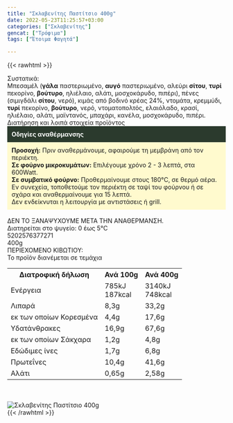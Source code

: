 ```yaml
---
title: "Σκλαβενίτης Παστίτσιο 400g"
date: 2022-05-23T11:25:57+03:00
categories: ["Σκλαβενίτης"]
gencat: ["Τρόφιμα"]
tags: ["Έτοιμα Φαγητά"]

---
```

{{< rawhtml >}}

<div class="sload584"><div class="product"><div id="sistatika">Συστατικά:</div><div class="alltext">Μπεσαμέλ (<b>γάλα</b> παστεριωμένο, <b>αυγό</b> παστεριωμένο, αλεύρι <b>σίτου</b>, <b>τυρί</b> πεκορίνο, <b>βούτυρο</b>, ηλιέλαιο, αλάτι, μοσχοκάρυδο, πιπέρι), πένες (σιμιγδάλι <b>σίτου</b>, νερό), κιμάς από βοδινό κρέας 24%, ντομάτα, κρεμμύδι, <b>τυρί</b> πεκορίνο, <b>βούτυρο</b>, νερό, ντοματοπολτός, ελαιόλαδο, κρασί, ηλιέλαιο, αλάτι, μαϊντανός, μπαχάρι, κανέλα, μοσχοκάρυδο, πιπέρι.</div><div id="loipa">Διατήρηση και λοιπά στοιχεία προϊόντος</div><div class="alltext"><div style="background:#2b3a2d;padding:10px;color:#fff"><b>Οδηγίες αναθέρμανσης</b></div><div style="background:#ffface;padding:10px;"><b>Προσοχή:</b> Πριν αναθερμάνουμε, αφαιρούμε τη μεμβράνη από τον περιέκτη.<br><b>Σε φούρνο μικροκυμάτων:</b> Επιλέγουμε χρόνο 2 - 3 λεπτά, στα 600Watt.<br><b>Σε συμβατικό φούρνο:</b> Προθερμαίνουμε στους 180°C, σε θερμό αέρα. Εν συνεχεία, τοποθετούμε τον περιέκτη σε ταψί του φούρνου ή σε σχάρα και αναθερμαίνουμε για 15 λεπτά.<br>Δεν ενδείκνυται η λειτουργία με αντιστάσεις ή grill.</div><br>ΔΕΝ ΤΟ ΞΑΝΑΨΥΧΟΥΜΕ ΜΕΤΑ ΤΗΝ ΑΝΑΘΕΡΜΑΝΣΗ.<br>Διατηρείται στο ψυγείο: 0 έως 5°C<br></div><div id="barcode"><div id="barimage1"></div><span id="bartext">5202576377271</span></div><div id="varos"><div id="varosimage1"></div><span id="varostext">400g</span></div><div id="kivotio">ΠΕΡΙΕΧΟΜΕΝΟ ΚΙΒΩΤΙΟΥ:<br>Το προϊόν διανέμεται σε τεμάχια</div><div class="tabout"><table id="diatable"><tbody><tr><th>Διατροφική δήλωση</th><th>Ανά 100g</th><th>Ανά 400g</th></tr><tr><td class="texr2">Ενέργεια</td><td class="texr">785kJ<br>187kcal</td><td class="texr">3140kJ<br>748kcal</td></tr><tr><td class="texr2">Λιπαρά</td><td class="texr">8,3g</td><td class="texr">33,2g</td></tr><tr><td class="gray">εκ των οποίων Κορεσµένα</td><td class="gray2">4,4g</td><td class="gray2">17,6g</td></tr><tr><td class="texr2">Yδατάνθρακες</td><td class="texr">16,9g</td><td class="texr">67,6g</td></tr><tr><td class="gray">εκ των οποίων Σάκχαρα</td><td class="gray2">1,2g</td><td class="gray2">4,8g</td></tr><tr><td class="texr2">Eδώδιμες ίνες</td><td class="texr">1,7g</td><td class="texr">6,8g</td></tr><tr><td class="texr2">Πρωτεΐνες</td><td class="texr">10,4g</td><td class="texr">41,6g</td></tr><tr><td class="texr2">Αλάτι</td><td class="texr">0,65g</td><td class="texr">2,58g</td></tr></tbody></table></div><br><br><div class="pimg"><img alt="Σκλαβενίτης Παστίτσιο 400g" title="Σκλαβενίτης Παστίτσιο 400g" src="/media/images/sklavenitis-pastitsio-400g.jpg"></div></div></div>
{{< /rawhtml >}}


